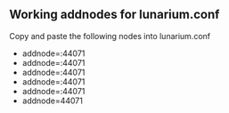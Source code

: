 ## Working addnodes for lunarium.conf

Copy and paste the following nodes into lunarium.conf

* addnode=:44071
* addnode=:44071
* addnode=:44071
* addnode=:44071
* addnode=:44071
* addnode=44071
